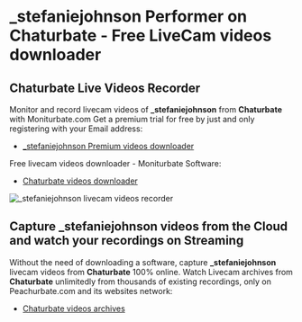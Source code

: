 # _stefaniejohnson Performer on Chaturbate - Free LiveCam videos downloader

## Chaturbate Live Videos Recorder

Monitor and record livecam videos of **_stefaniejohnson** from **Chaturbate** with Moniturbate.com
Get a premium trial for free by just and only registering with your Email address:
* [_stefaniejohnson Premium videos downloader](https://moniturbate.com/request-demo-licence-key.html)

Free livecam videos downloader - Moniturbate Software:
* [Chaturbate videos downloader](https://moniturbate.com/moniturbate-download-software.html)

![_stefaniejohnson livecam videos recorder](https://peachurnet.com/templates/moniturbate-software.png)


## Capture _stefaniejohnson videos from the Cloud and watch your recordings on Streaming

Without the need of downloading a software, capture **_stefaniejohnson** livecam videos from **Chaturbate** 100% online.
Watch Livecam archives from **Chaturbate** unlimitedly from thousands of existing recordings, only on Peachurbate.com and its websites network:
* [Chaturbate videos archives](https://peachurnet.com/)